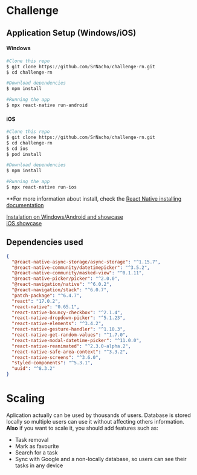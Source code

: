 # Challenge

## Application Setup (Windows/iOS)
#### Windows
```python
#Clone this repo
$ git clone https://github.com/SrNacho/challenge-rn.git
$ cd challenge-rn

#Download dependencies
$ npm install

#Running the app
$ npx react-native run-android
```
#### iOS
```python
#Clone this repo
$ git clone https://github.com/SrNacho/challenge-rn.git
$ cd challenge-rn
$ cd ios
$ pod install

#Download dependencies
$ npm install

#Running the app
$ npx react-native run-ios
```
**For more information about install, check the [React Native installing documentation](https://reactnative.dev/docs/environment-setup)

[Instalation on Windows/Android and showcase](https://youtu.be/2cYZFeXrkT0) <br>
[iOS showcase](https://youtu.be/DIW0o6FpQjA)

## Dependencies used

```json
{
  "@react-native-async-storage/async-storage": "^1.15.7",
  "@react-native-community/datetimepicker": "^3.5.2",
  "@react-native-community/masked-view": "^0.1.11",
  "@react-native-picker/picker": "^2.0.0",
  "@react-navigation/native": "^6.0.2",
  "@react-navigation/stack": "^6.0.7",
  "patch-package": "^6.4.7",
  "react": "17.0.2",
  "react-native": "0.65.1",
  "react-native-bouncy-checkbox": "^2.1.4",
  "react-native-dropdown-picker": "^5.1.23",
  "react-native-elements": "^3.4.2",
  "react-native-gesture-handler": "^1.10.3",
  "react-native-get-random-values": "^1.7.0",
  "react-native-modal-datetime-picker": "^11.0.0",
  "react-native-reanimated": "^2.3.0-alpha.2",
  "react-native-safe-area-context": "^3.3.2",
  "react-native-screens": "^3.6.0",
  "styled-components": "^5.3.1",
  "uuid": "^8.3.2"
}
```

# Scaling

Aplication actually can be used by thousands of users. Database is stored locally so multiple users can use it without affecting others information. <br>
**Also** if you want to scale it, you should add features such as:

- Task removal
- Mark as favourite
- Search for a task
- Sync with Google and a non-locally database, so users can see their tasks in any device
